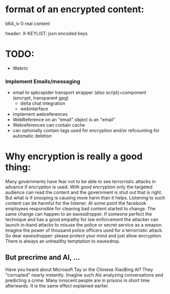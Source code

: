 
# format of an encrypted content:
b64_iv 0 real content

header: X-KEYLIST: json encoded keys


# TODO:
* Webrtc

### Implement Emails/messaging
* email to spkcspider transport wrapper (also script)+component (encrypt, transparent gpg)
  * delta chat integration
  * webinterface
* implement webreferences
* WebReference on an "email" object is an "email"
* Webreferences can contain cache
* can optionally contain tags used for encryption and/or refcounting for automatic deletion



# Why encryption is really a good thing:

Many governments have fear not to be able to see terrorristic attacks in advance if encryption is used.
With good encryption only the targeted audience can read the content and the government is shut out that is right.
But what is if snooping is causing more harm than it helps.
Listening to such content can be harmful for the listener. At some point the facebook
employees responsible for cleaning bad content started to change.
The same change can happen to an eavesdropper.
If someone perfect the technique and has a good empathy for law enforcement the attacker
can launch in-band attacks to misuse the police or secret service as a weapon.
Imagine the power of thousand police officers used for a terrorristic attack.
So dear eavesdropper: please protect your mind and just allow encryption.
There is always an unhealthy temptation to eavesdrop.

## But precrime and AI, ...

Have you heard about Microsoft Tay or the Chinese XiaoBing AI?
They "corrupted" nearly instantly.
Imagine such AIs analyzing conversations and predicting a crime.
Many innocent people are in prisons in short time afterwards.
It is the same effect explained earlier.

